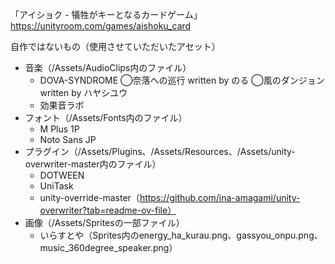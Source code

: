 「アイショク - 犠牲がキーとなるカードゲーム」
https://unityroom.com/games/aishoku_card

自作ではないもの（使用させていただいたアセット）
- 音楽（/Assets/AudioClips内のファイル）
  - DOVA-SYNDROME ◯奈落への巡行 written by のる ◯風のダンジョン written by ハヤシユウ
  - 効果音ラボ
- フォント（/Assets/Fonts内のファイル）
  - M Plus 1P
  - Noto Sans JP
- プラグイン（/Assets/Plugins、/Assets/Resources、/Assets/unity-overwriter-master内のファイル）
  - DOTWEEN
  - UniTask
  - unity-override-master（https://github.com/ina-amagami/unity-overwriter?tab=readme-ov-file）
- 画像（/Assets/Spritesの一部ファイル）
  - いらすとや（Sprites内のenergy_ha_kurau.png、gassyou_onpu.png、music_360degree_speaker.png）
